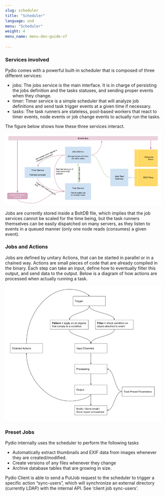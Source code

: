 ```yaml
---
slug: scheduler
title: "Scheduler"
language: und
menu: "Scheduler"
weight: 4
menu_name: menu-dev-guide-v7

---
```


### Services involved

Pydio comes with a powerful built-in scheduler that is composed of three different services:

- jobs: The jobs service is the main interface. It is in charge of persisting the jobs definition and the tasks statuses, and sending proper events when they change.
- timer: Timer service is a simple scheduler that will analyze job definitions and send task trigger events at a given time if necessary.
- tasks: The task runners are stateless, pool-based workers that react to timer events, node events or job change events to actually run the tasks.

The figure below shows how these three services interact.

![](../../images/1_cells_internals/schedulerservices.png)

Jobs are currently stored inside a BoltDB file, which implies that the job services cannot be scaled for the time being, but the task runners themselves can be easily dispatched on many servers, as they listen to events in a queued manner (only one node reads (consumes) a given event).

### Jobs and Actions

Jobs are defined by unitary Actions, that can be started in parallel or in a chained way. Actions are small pieces of code that are already compiled in the binary. Each step can take an input, define how to eventually filter this output, and send data to the output.
Below is a diagram of how actions are processed when actually running a task.

![](../../images/1_cells_internals/taskrunner.png)

### Preset Jobs

Pydio internally uses the scheduler to perform the following tasks

- Automatically extract thumbnails and EXIF data from images whenever they are created/modified.
- Create versions of any files whenever they change
- Archive database tables that are growing in size.

Pydio Client is able to send a PutJob request to the scheduler to trigger a specific action “sync-users”, which will synchronize an external directory (currently LDAP) with the internal API. See ‘client job sync-users’.
